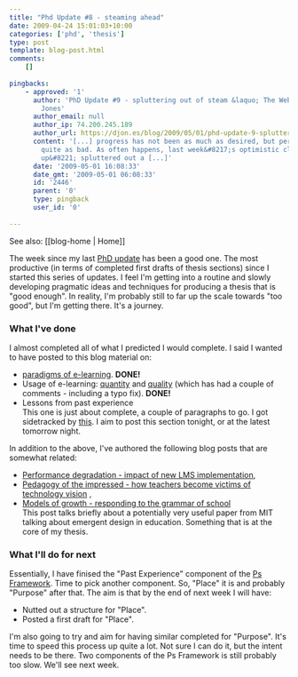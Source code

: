 ```yaml
---
title: "Phd Update #8 - steaming ahead"
date: 2009-04-24 15:01:03+10:00
categories: ['phd', 'thesis']
type: post
template: blog-post.html
comments:
    []
    
pingbacks:
    - approved: '1'
      author: 'PhD Update #9 - spluttering out of steam &laquo; The Weblog of (a) David
        Jones'
      author_email: null
      author_ip: 74.200.245.189
      author_url: https://djon.es/blog/2009/05/01/phd-update-9-spluttering-out-of-steam/
      content: '[...] progress has not been as much as desired, but perhaps isn&#8217;t
        quite as bad. As often happens, last week&#8217;s optimistic claims of &#8220;speeding
        up&#8221; spluttered out a [...]'
      date: '2009-05-01 16:08:33'
      date_gmt: '2009-05-01 06:08:33'
      id: '2446'
      parent: '0'
      type: pingback
      user_id: '0'
    
---
```


See also: [[blog-home | Home]]

The week since my last [PhD update](/blog2/2009/04/17/phd-update-7-a-fortnight-in-review/) has been a good one. The most productive (in terms of completed first drafts of thesis sections) since I started this series of updates. I feel I'm getting into a routine and slowly developing pragmatic ideas and techniques for producing a thesis that is "good enough". In reality, I'm probably still to far up the scale towards "too good", but I'm getting there. It's a journey.

### What I've done

I almost completed all of what I predicted I would complete. I said I wanted to have posted to this blog material on:

- [paradigms of e-learning](/blog2/2009/04/20/the-paradigms-of-e-learning/). **DONE!**
- Usage of e-learning: [quantity](/blog2/2009/04/23/usage-of-e-learning-quantity/) and [quality](/blog2/2009/04/22/e-learning-usage-quality/) (which has had a couple of comments - including a typo fix). **DONE!**
- Lessons from past experience  
    This one is just about complete, a couple of paragraphs to go. I got sidetracked by [this](/blog2/2009/04/24/models-of-growth-responding-to-the-grammar-of-school/). I aim to post this section tonight, or at the latest tomorrow night.

In addition to the above, I've authored the following blog posts that are somewhat related:

- [Performance degradation - impact of new LMS implementation](/blog2/2009/04/20/performance-degradation-impact-of-new-lms-implementation/),
- [Pedagogy of the impressed - how teachers become victims of technology vision](/blog2/2009/04/22/pedagogy-of-the-impressed-how-teachers-become-victims-of-technology-vision/) ,
- [Models of growth - responding to the grammar of school](/blog2/2009/04/22/e-learning-usage-quality/)  
    This post talks briefly about a potentially very useful paper from MIT talking about emergent design in education. Something that is at the core of my thesis.

### What I'll do for next

Essentially, I have finised the "Past Experience" component of the [Ps Framework](/blog2/2009/03/18/the-ps-framework/). Time to pick another component. So, "Place" it is and probably "Purpose" after that. The aim is that by the end of next week I will have:

- Nutted out a structure for "Place".
- Posted a first draft for "Place".

I'm also going to try and aim for having similar completed for "Purpose". It's time to speed this process up quite a lot. Not sure I can do it, but the intent needs to be there. Two components of the Ps Framework is still probably too slow. We'll see next week.